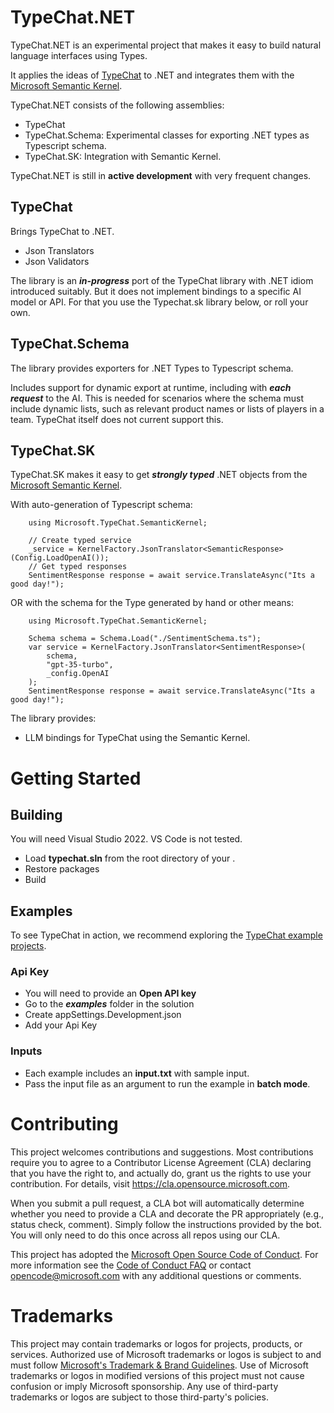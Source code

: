 # TypeChat.NET

TypeChat.NET is an experimental project that makes it easy to build natural language interfaces using Types.

It applies the ideas of [TypeChat](https://github.com/microsoft/TypeChat) to .NET and integrates them with the [Microsoft Semantic Kernel](https://github.com/microsoft/semantic-kernel). 

TypeChat.NET consists of the following assemblies:
- TypeChat
- TypeChat.Schema: Experimental classes for exporting .NET types as Typescript schema. 
- TypeChat.SK: Integration with Semantic Kernel. 

TypeChat.NET is still in **active development** with very frequent changes. 

## TypeChat ##
Brings TypeChat to .NET.
- Json Translators
- Json Validators

The library is an ***in-progress*** port of the TypeChat library with .NET idiom introduced suitably. But it does not implement bindings to a specific AI model or API. For that you use the Typechat.sk library below, or roll your own.

## TypeChat.Schema ##
The library provides exporters for .NET Types to Typescript schema. 

Includes support for dynamic export at runtime, including with ***each request*** to the AI. This is needed for scenarios where the schema must include dynamic lists, such as relevant product names or lists of players in a team. TypeChat itself does not current support this. 

## TypeChat.SK ##
TypeChat.SK makes it easy to get ***strongly typed*** .NET objects from the [Microsoft Semantic Kernel](https://github.com/microsoft/semantic-kernel).

With auto-generation of Typescript schema:

        using Microsoft.TypeChat.SemanticKernel;

        // Create typed service
        _service = KernelFactory.JsonTranslator<SemanticResponse>(Config.LoadOpenAI());
        // Get typed responses
        SentimentResponse response = await service.TranslateAsync("Its a good day!");

OR with the schema for the Type generated by hand or other means:

        using Microsoft.TypeChat.SemanticKernel;

        Schema schema = Schema.Load("./SentimentSchema.ts");
        var service = KernelFactory.JsonTranslator<SentimentResponse>(
            schema,
            "gpt-35-turbo",
            _config.OpenAI
        );
        SentimentResponse response = await service.TranslateAsync("Its a good day!");


The library provides:
- LLM bindings for TypeChat using the Semantic Kernel.

# Getting Started 
## Building
You will need Visual Studio 2022. VS Code is not tested. 
- Load **typechat.sln** from the root directory of your . 
- Restore packages
- Build

## Examples

To see TypeChat in action, we recommend exploring the [TypeChat example projects](./examples). 

### Api Key
- You will need to provide an **Open API key**
- Go to the ***examples*** folder in the solution
- Create appSettings.Development.json
- Add your Api Key

### Inputs
- Each example includes an **input.txt** with sample input. 
- Pass the input file as an argument to run the example in **batch mode**. 

# Contributing

This project welcomes contributions and suggestions.  Most contributions require you to agree to a
Contributor License Agreement (CLA) declaring that you have the right to, and actually do, grant us
the rights to use your contribution. For details, visit https://cla.opensource.microsoft.com.

When you submit a pull request, a CLA bot will automatically determine whether you need to provide
a CLA and decorate the PR appropriately (e.g., status check, comment). Simply follow the instructions
provided by the bot. You will only need to do this once across all repos using our CLA.

This project has adopted the [Microsoft Open Source Code of Conduct](https://opensource.microsoft.com/codeofconduct/).
For more information see the [Code of Conduct FAQ](https://opensource.microsoft.com/codeofconduct/faq/) or
contact [opencode@microsoft.com](mailto:opencode@microsoft.com) with any additional questions or comments.

# Trademarks

This project may contain trademarks or logos for projects, products, or services. Authorized use of Microsoft 
trademarks or logos is subject to and must follow 
[Microsoft's Trademark & Brand Guidelines](https://www.microsoft.com/en-us/legal/intellectualproperty/trademarks/usage/general).
Use of Microsoft trademarks or logos in modified versions of this project must not cause confusion or imply Microsoft sponsorship.
Any use of third-party trademarks or logos are subject to those third-party's policies.
